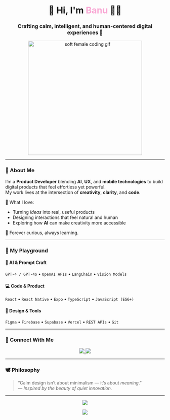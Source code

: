 <!-- HEADER -->
<h1 align="center">🌸 Hi, I'm <span style="color:#f9a8d4;">Banu</span> 👩‍💻</h1>
<h3 align="center">Crafting calm, intelligent, and human-centered digital experiences 🪷</h3>

<p align="center">
  <img src="https://media.giphy.com/media/v1.Y2lkPTc5MGI3NjExZTVvZWVqYzB6dWdpZGdya2dtajh1NGgzcXAzZ2djMGEzMjVmdWh5ZiZlcD12MV9naWZzX3NlYXJjaCZjdD1n/MdA16VIoXKKxNE8Stk/giphy.gif" width="360" alt="soft female coding gif">
</p>

---

### 🌷 About Me

I’m a **Product Developer** blending **AI**, **UX**, and **mobile technologies** to build digital products that feel effortless yet powerful.  
My work lives at the intersection of **creativity**, **clarity**, and **code**.

💭 What I love:
- Turning *ideas* into real, useful products  
- Designing interactions that feel natural and human  
- Exploring how **AI** can make creativity more accessible  

🫶 Forever curious, always learning.

---

### 🧠 My Playground

#### 🤖 AI & Prompt Craft
`GPT-4 / GPT-4o` • `OpenAI APIs` • `LangChain` • `Vision Models`

#### 💻 Code & Product
`React` • `React Native` • `Expo` • `TypeScript` • `JavaScript (ES6+)`

#### 🎨 Design & Tools
`Figma` • `Firebase` • `Supabase` • `Vercel` • `REST APIs` • `Git`

---

### 🌿 Connect With Me

<p align="center">
  <a href="https://www.linkedin.com/in/banuseyhan" target="_blank">
    <img src="https://img.shields.io/badge/LinkedIn-%23b6d7a8?style=for-the-badge&logo=linkedin&logoColor=white" />
  </a>
  <a href="mailto:your.email@example.com">
    <img src="https://img.shields.io/badge/Email-%23f9a8d4?style=for-the-badge&logo=gmail&logoColor=white" />
  </a>
</p>

---

### 🕊️ Philosophy

> “Calm design isn’t about minimalism — it’s about *meaning*.”  
> — *Inspired by the beauty of quiet innovation.*

---

<p align="center">
  <img src="https://readme-typing-svg.demolab.com?font=Quicksand&weight=500&size=22&duration=3500&pause=1200&center=true&vCenter=true&width=600&color=F9A8D4&lines=Designing+for+humans.;Building+with+clarity.;Coding+with+care.">
</p>

<p align="center">
  <img src="https://capsule-render.vercel.app/api?type=waving&color=f9a8d4&height=80&section=footer"/>
</p>
